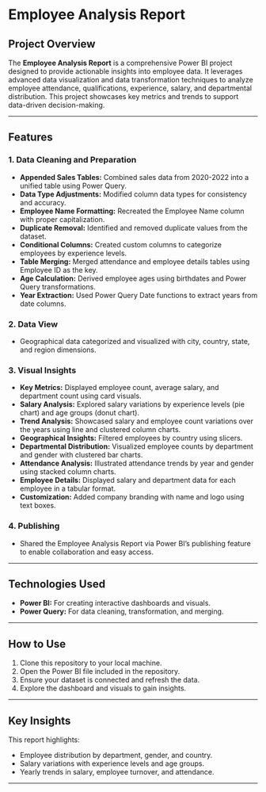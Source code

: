 # Employee Analysis Report

## Project Overview
The **Employee Analysis Report** is a comprehensive Power BI project designed to provide actionable insights into employee data. It leverages advanced data visualization and data transformation techniques to analyze employee attendance, qualifications, experience, salary, and departmental distribution. This project showcases key metrics and trends to support data-driven decision-making.

---

## Features

### 1. **Data Cleaning and Preparation**
- **Appended Sales Tables:** Combined sales data from 2020-2022 into a unified table using Power Query.  
- **Data Type Adjustments:** Modified column data types for consistency and accuracy.  
- **Employee Name Formatting:** Recreated the Employee Name column with proper capitalization.  
- **Duplicate Removal:** Identified and removed duplicate values from the dataset.  
- **Conditional Columns:** Created custom columns to categorize employees by experience levels.  
- **Table Merging:** Merged attendance and employee details tables using Employee ID as the key.  
- **Age Calculation:** Derived employee ages using birthdates and Power Query transformations.  
- **Year Extraction:** Used Power Query Date functions to extract years from date columns.  

### 2. **Data View**
- Geographical data categorized and visualized with city, country, state, and region dimensions.  

### 3. **Visual Insights**
- **Key Metrics:** Displayed employee count, average salary, and department count using card visuals.  
- **Salary Analysis:** Explored salary variations by experience levels (pie chart) and age groups (donut chart).  
- **Trend Analysis:** Showcased salary and employee count variations over the years using line and clustered column charts.  
- **Geographical Insights:** Filtered employees by country using slicers.  
- **Departmental Distribution:** Visualized employee counts by department and gender with clustered bar charts.  
- **Attendance Analysis:** Illustrated attendance trends by year and gender using stacked column charts.  
- **Employee Details:** Displayed salary and department data for each employee in a tabular format.  
- **Customization:** Added company branding with name and logo using text boxes.  

### 4. **Publishing**
- Shared the Employee Analysis Report via Power BI’s publishing feature to enable collaboration and easy access.  

---

## Technologies Used
- **Power BI:** For creating interactive dashboards and visuals.  
- **Power Query:** For data cleaning, transformation, and merging.  

---

## How to Use
1. Clone this repository to your local machine.  
2. Open the Power BI file included in the repository.  
3. Ensure your dataset is connected and refresh the data.  
4. Explore the dashboard and visuals to gain insights.  

---

## Key Insights
This report highlights:  
- Employee distribution by department, gender, and country.  
- Salary variations with experience levels and age groups.  
- Yearly trends in salary, employee turnover, and attendance.  

---



